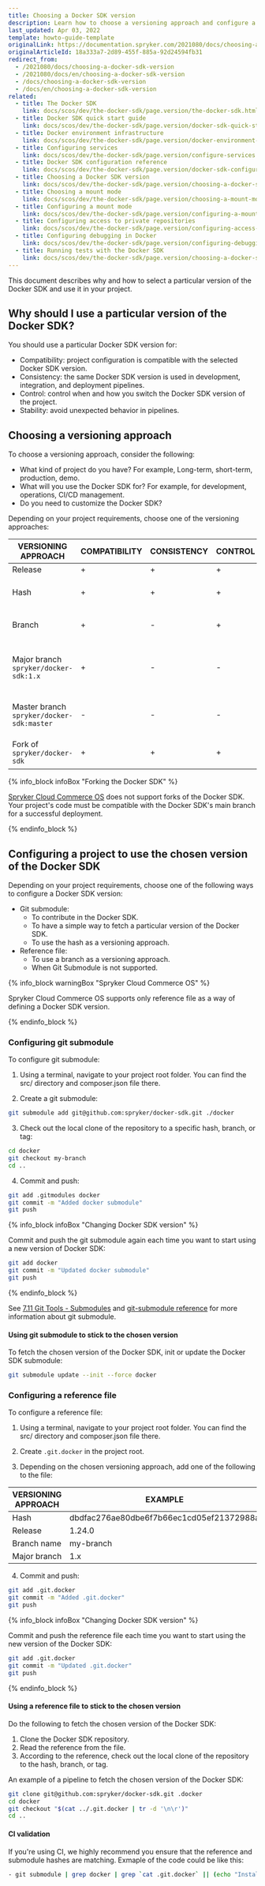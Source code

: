 ```yaml
---
title: Choosing a Docker SDK version
description: Learn how to choose a versioning approach and configure a particular version of Docker SDK for your project.
last_updated: Apr 03, 2022
template: howto-guide-template
originalLink: https://documentation.spryker.com/2021080/docs/choosing-a-docker-sdk-version
originalArticleId: 18a333a7-2d89-455f-885a-92d24594fb31
redirect_from:
  - /2021080/docs/choosing-a-docker-sdk-version
  - /2021080/docs/en/choosing-a-docker-sdk-version
  - /docs/choosing-a-docker-sdk-version
  - /docs/en/choosing-a-docker-sdk-version
related:
  - title: The Docker SDK
    link: docs/scos/dev/the-docker-sdk/page.version/the-docker-sdk.html
  - title: Docker SDK quick start guide
    link: docs/scos/dev/the-docker-sdk/page.version/docker-sdk-quick-start-guide.html
  - title: Docker environment infrastructure
    link: docs/scos/dev/the-docker-sdk/page.version/docker-environment-infrastructure.html
  - title: Configuring services
    link: docs/scos/dev/the-docker-sdk/page.version/configure-services.html
  - title: Docker SDK configuration reference
    link: docs/scos/dev/the-docker-sdk/page.version/docker-sdk-configuration-reference.html
  - title: Choosing a Docker SDK version
    link: docs/scos/dev/the-docker-sdk/page.version/choosing-a-docker-sdk-version.html
  - title: Choosing a mount mode
    link: docs/scos/dev/the-docker-sdk/page.version/choosing-a-mount-mode.html
  - title: Configuring a mount mode
    link: docs/scos/dev/the-docker-sdk/page.version/configuring-a-mount-mode.html
  - title: Configuring access to private repositories
    link: docs/scos/dev/the-docker-sdk/page.version/configuring-access-to-private-repositories.html
  - title: Configuring debugging in Docker
    link: docs/scos/dev/the-docker-sdk/page.version/configuring-debugging-in-docker.html
  - title: Running tests with the Docker SDK
    link: docs/scos/dev/the-docker-sdk/page.version/choosing-a-docker-sdk-version.html
---
```


This document describes why and how to select a particular version of the Docker SDK and use it in your project.


## Why should I use a particular version of the Docker SDK?

You should use a particular Docker SDK version for:

- Compatibility: project configuration is compatible with the selected Docker SDK version.
- Consistency: the same Docker SDK version is used in development, integration, and deployment pipelines.
- Control: control when and how you switch the Docker SDK version of the project.
- Stability: avoid unexpected behavior in pipelines.

## Choosing a versioning approach

To choose a versioning approach, consider the following:

- What kind of project do you have? For example, Long-term, short-term, production, demo.
- What will you use the Docker SDK for? For example, for development, operations, CI/CD management.
- Do you need to customize the Docker SDK?

Depending on your project requirements, choose one of the versioning approaches:

| VERSIONING APPROACH | COMPATIBILITY | CONSISTENCY | CONTROL | STABILITY | CASES |
|---|---|---|---|---|---|
| Release | + | + | + | + | Live projects. |
| Hash | + | + | + | +/- | Contributing into the Docker SDK. |
| Branch | + | - | + | +/- | Contributing into the Docker SDK. |
| Major branch `spryker/docker-sdk:1.x` | + | - | - | - | Demo projects. Backward compatibility checks. |
| Master branch `spryker/docker-sdk:master` | - | - | - | - | Short-term demo projects. Quick start. |
| Fork of `spryker/docker-sdk` | + | + | + | +  | Customization of the Docker SDK. |

{% info_block infoBox "Forking the Docker SDK" %}

[Spryker Cloud Commerce OS](https://cloud.spryker.com/) does not support forks of the Docker SDK. Your project's code must be compatible with the Docker SDK's main branch for a successful deployment. 

{% endinfo_block %}

## Configuring a project to use the chosen version of the Docker SDK

Depending on your project requirements, choose one of the following ways to configure a Docker SDK version:

* Git submodule:
  * To contribute in the Docker SDK.
  * To have a simple way to fetch a particular version of the Docker SDK.
  * To use the hash as a versioning approach.
* Reference file:
  * To use a branch as a versioning approach.
  * When Git Submodule is not supported.


{% info_block warningBox "Spryker Cloud Commerce OS" %}

Spryker Cloud Commerce OS supports only reference file as a way of defining a Docker SDK version.

{% endinfo_block %}

### Configuring git submodule

To configure git submodule:

1. Using a terminal, navigate to your project root folder. You can find the src/ directory and composer.json file there.

2. Create a git submodule:

```bash
git submodule add git@github.com:spryker/docker-sdk.git ./docker
```

3. Check out the local clone of the repository to a specific hash, branch, or tag:

```bash
cd docker
git checkout my-branch
cd ..
```

4. Commit and push:

```bash
git add .gitmodules docker
git commit -m "Added docker submodule"
git push
```

{% info_block infoBox "Changing Docker SDK version" %}

Commit and push the git submodule again each time you want to start using a new version of Docker SDK:

```bash
git add docker
git commit -m "Updated docker submodule"
git push
```

{% endinfo_block %}

See [7.11 Git Tools - Submodules](https://www.git-scm.com/book/en/v2/Git-Tools-Submodules) and [git-submodule reference](https://git-scm.com/docs/git-submodule) for more information about git submodule.

#### Using git submodule to stick to the chosen version

To fetch the chosen version of the Docker SDK, init or update the Docker SDK submodule:

```bash
git submodule update --init --force docker
```

### Configuring a reference file

To configure a reference file:

1. Using a terminal, navigate to your project root folder. You can find the src/ directory and composer.json file there.

2. Create `.git.docker` in the project root.

3. Depending on the chosen versioning approach, add one of the following to the file:

|VERSIONING APPROACH | EXAMPLE |
|---|---|
|Hash|dbdfac276ae80dbe6f7b66ec1cd05ef21372988a|
|Release|1.24.0|
|Branch name|my-branch|
|Major branch|1.x|

4. Commit and push:

```bash
git add .git.docker
git commit -m "Added .git.docker"
git push
```

{% info_block infoBox "Changing Docker SDK version" %}

Commit and push the reference file each time you want to start using the new version of the Docker SDK:

```bash
git add .git.docker
git commit -m "Updated .git.docker"
git push
```

{% endinfo_block %}

#### Using a reference file to stick to the chosen version

Do the following to fetch the chosen version of the Docker SDK:

  1. Clone the Docker SDK repository.
  2. Read the reference from the file.
  3. According to the reference, check out the local clone of the repository to the hash, branch, or tag.

 An example of a pipeline to fetch the chosen version of the Docker SDK:

```bash
git clone git@github.com:spryker/docker-sdk.git .docker
cd docker
git checkout "$(cat ../.git.docker | tr -d '\n\r')"
cd ..
```

#### CI validation

If you're using CI, we highly recommend you ensure that the reference and submodule hashes are matching.
Exmaple of the code could be like this:
```bash
- git submodule | grep docker | grep `cat .git.docker` || (echo "Installed submodule hash doesn't match the reference hash from .git.docker"; exit 1)
```
